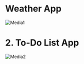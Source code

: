 # Weather App
![Media1](https://github.com/user-attachments/assets/40282dda-9fb0-426c-b0ca-dfe7d786da69)

# 2. To-Do List App
![Media2](https://github.com/user-attachments/assets/0347cbc3-f5f7-47c5-95f6-c76afd6d1caf)
